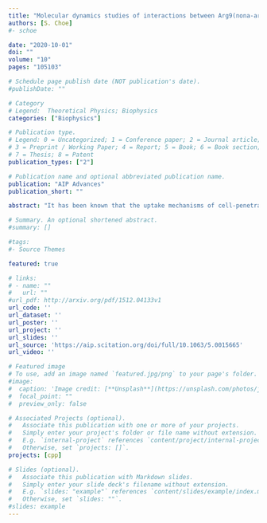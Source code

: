 ```yaml
---
title: "Molecular dynamics studies of interactions between Arg9(nona-arginine) and a DOPC/DOPG(4:1) membrane"
authors: [S. Choe]
#- schoe

date: "2020-10-01"
doi: ""
volume: "10"
pages: "105103"

# Schedule page publish date (NOT publication's date).
#publishDate: ""

# Category
# Legend:  Theoretical Physics; Biophysics
categories: ["Biophysics"]

# Publication type.
# Legend: 0 = Uncategorized; 1 = Conference paper; 2 = Journal article;
# 3 = Preprint / Working Paper; 4 = Report; 5 = Book; 6 = Book section;
# 7 = Thesis; 8 = Patent
publication_types: ["2"]

# Publication name and optional abbreviated publication name.
publication: "AIP Advances"
publication_short: ""

abstract: "It has been known that the uptake mechanisms of cell-penetrating peptides (CPPs) depend on the experimental conditions such as the concentration of peptides, lipid composition, and temperature. In this study, we investigate the temperature dependence of the penetration of Arg9s into a DOPC/DOPG(4:1) membrane using molecular dynamics (MD) simulations at two different temperatures, T = 310 K and T = 288 K. Although it is difficult to identify the temperature dependence because of having only one single simulation at each temperature and no evidence of translocation of Arg9s across the membrane at both temperatures, our simulations suggest that following are strongly correlated with the penetration of Arg9s: a number of water molecules coordinated by Arg9s and the electrostatic energy between Arg9s and the lipid molecules. We also present how Arg9s change a bending rigidity of the membrane and how a collective behavior between Arg9s enhances the penetration and the membrane bending. Our analyses can be applicable to any CPPs to investigate their interactions with various membranes using MD simulations."

# Summary. An optional shortened abstract.
#summary: []

#tags:
#- Source Themes

featured: true

# links:
# - name: ""
#   url: ""
#url_pdf: http://arxiv.org/pdf/1512.04133v1
url_code: ''
url_dataset: ''
url_poster: ''
url_project: ''
url_slides: ''
url_source: 'https://aip.scitation.org/doi/full/10.1063/5.0015665'
url_video: ''

# Featured image
# To use, add an image named `featured.jpg/png` to your page's folder.
#image:
#  caption: 'Image credit: [**Unsplash**](https://unsplash.com/photos/jdD8gXaTZsc)'
#  focal_point: ""
#  preview_only: false

# Associated Projects (optional).
#   Associate this publication with one or more of your projects.
#   Simply enter your project's folder or file name without extension.
#   E.g. `internal-project` references `content/project/internal-project/index.md`.
#   Otherwise, set `projects: []`.
projects: [cpp]

# Slides (optional).
#   Associate this publication with Markdown slides.
#   Simply enter your slide deck's filename without extension.
#   E.g. `slides: "example"` references `content/slides/example/index.md`.
#   Otherwise, set `slides: ""`.
#slides: example
---
```





